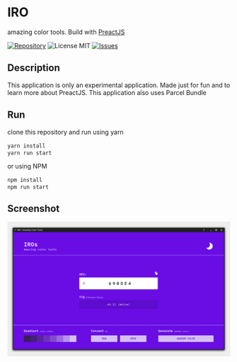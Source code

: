 # IRO
amazing color tools. Build with [PreactJS](https://preactjs.com)

[![Repository](https://img.shields.io/badge/github-iro-green?logo=github&style=flat)](https://github.com/nyancodeid/iro)
![License MIT](https://img.shields.io/github/license/nyancodeid/iro)
[![Issues](https://img.shields.io/github/issues/nyancodeid/iro)](https://github.com/nyancodeid/iro/issues)

## Description
This application is only an experimental application. Made just for fun and to learn more about PreactJS.
This application also uses Parcel Bundle

## Run
clone this repository and run using yarn
```
yarn install
yarn run start
```
or using NPM
```
npm install
npm run start
```

## Screenshot
<p align="center">
  <img alt="IRO" src="screenshot.png" />
</p>